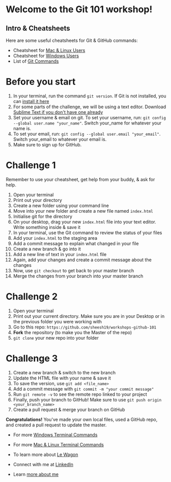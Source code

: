 # Welcome to the Git 101 workshop! 



## Intro & Cheatsheets

Here are some useful cheatsheets for Git & GitHub commands:

- Cheatsheet for [Mac & Linux Users](https://www.slideshare.net/paalringstad/command-cheatsheets-mac)
- Cheatsheet for [Windows Users](https://www.slideshare.net/paalringstad/command-cheatsheets-windows-138186563)
- List of [Git Commands](https://github.com/joshnh/Git-Commands)


# Before you start
1. In your terminal, run the command `git version`. If Git is not installed, you can [install it here](https://git-scm.com/downloads)
2. For some parts of the challenge, we will be using a text editor. Download [Sublime Text if you don't have one already](https://www.sublimetext.com/3)
3. Set your username & email on git. To set your username, run: `git config --global user.name "your_name"`. Switch your_name for whatever your name is. 
4. To set your email, run: `git config --global user.email "your_email"`. Switch your_email to whatever your email is. 
5. Make sure to sign up for GitHub. 


# Challenge 1
Remember to use your cheatsheet, get help from your buddy, & ask for help. 

1. Open your terminal
2. Print out your directory
3. Create a new folder using your command line 
4. Move into your new folder and create a new file named `index.html`
5. Initialise git for the directory 
6. On your desktop, drag your new `index.html` file into your text editor. Write something inside & save it
7. In your terminal, use the Git command to review the status of your files
8. Add your `index.html` to the staging area
9. Add a commit message to explain what changed in your file 
10. Create a new branch & go into it
11. Add a new line of text in your `index.html` file
12. Again, add your changes and create a commit message about the changes
13. Now, use `git checkout` to get back to your master branch
14. Merge the changes from your branch into your master branch


# Challenge 2

1. Open your terminal
2. Print out your current directory. Make sure you are in your Desktop or in the previous folder you were working with
3. Go to this repo: `https://github.com/sheesh19/workshops-github-101`
4. **Fork** the repository (to make you the Master of the repo)
5. `git clone` your new repo into your folder


# Challenge 3 
1. Create a new branch & switch to the new branch
2. Update the HTML file with your name & save it 
3. To save the version, use `git add <file_name>` 
4. Add a commit message with `git commit -m "your commit message"`
5. Run `git remote -v` to see the remote repo linked to your project
6. Finally, push your branch to GitHub! Make sure to use `git push origin <your_branch_name>`
7. Create a pull request & merge your branch on GitHub



**Congratulations!** You've made your own local files, used a GitHub repo, and created a pull request to update the master. 


- For more [Windows Terminal Commands](https://www.thomas-krenn.com/en/wiki/Cmd_commands_under_Windows)
- For more [Mac & Linux Terminal Commands](https://fossbytes.com/a-z-list-linux-command-line-reference/)

- To learn more about [Le Wagon](www.lewagon.com)
- Connect with me at [LinkedIn](https://www.linkedin.com/in/sheilaleveille/)
- Learn [more about me](www.sheilaleveille.com)
